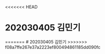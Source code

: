 <<<<<<< HEAD
<h1>202030405 김민기</h1>
=======
# 202030405 김민기
>>>>>>> f08a7ffe267e37a2223ef800494861185dd090fc
